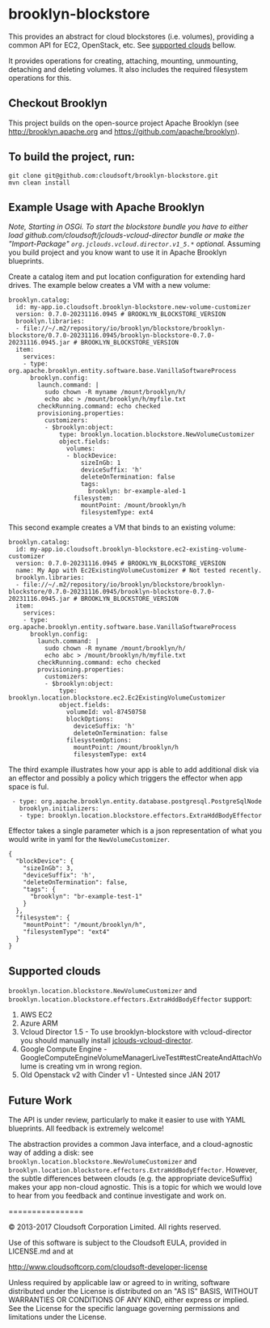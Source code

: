 brooklyn-blockstore
===================

This provides an abstract for cloud blockstores (i.e. volumes), providing a common API for EC2, 
OpenStack, etc.
See [supported clouds](#supported-clouds) bellow.

It provides operations for creating, attaching, mounting, unmounting, detaching and deleting 
volumes. It also includes the required filesystem operations for this.

## Checkout Brooklyn

This project builds on the open-source project Apache Brooklyn (see
http://brooklyn.apache.org and https://github.com/apache/brooklyn).


## To build the project, run:

    git clone git@github.com:cloudsoft/brooklyn-blockstore.git
    mvn clean install


## Example Usage with Apache Brooklyn

_Note, Starting in OSGi.
To start the blockstore bundle you have to either load github.com/cloudsoft/jclouds-vcloud-director bundle
or make the "Import-Package" `org.jclouds.vcloud.director.v1_5.*` optional._
Assuming you build project and you know want to use it in Apache Brooklyn blueprints.

Create a catalog item and put location configuration for extending hard drives.
The example below creates a VM with a new volume:

    brooklyn.catalog:
      id: my-app.io.cloudsoft.brooklyn-blockstore.new-volume-customizer
      version: 0.7.0-20231116.0945 # BROOKLYN_BLOCKSTORE_VERSION
      brooklyn.libraries:
      - file://~/.m2/repository/io/brooklyn/blockstore/brooklyn-blockstore/0.7.0-20231116.0945/brooklyn-blockstore-0.7.0-20231116.0945.jar # BROOKLYN_BLOCKSTORE_VERSION
      item:
        services:
        - type: org.apache.brooklyn.entity.software.base.VanillaSoftwareProcess
          brooklyn.config:
            launch.command: |
              sudo chown -R myname /mount/brooklyn/h/
              echo abc > /mount/brooklyn/h/myfile.txt
            checkRunning.command: echo checked
            provisioning.properties:
              customizers:
              - $brooklyn:object:
                  type: brooklyn.location.blockstore.NewVolumeCustomizer
                  object.fields:
                    volumes:
                    - blockDevice:
                        sizeInGb: 1
                        deviceSuffix: 'h'
                        deleteOnTermination: false
                        tags:
                          brooklyn: br-example-aled-1
                      filesystem:
                        mountPoint: /mount/brooklyn/h
                        filesystemType: ext4

This second example creates a VM that binds to an existing volume:

    brooklyn.catalog:
      id: my-app.io.cloudsoft.brooklyn-blockstore.ec2-existing-volume-customizer
      version: 0.7.0-20231116.0945 # BROOKLYN_BLOCKSTORE_VERSION
      name: My App with Ec2ExistingVolumeCustomizer # Not tested recently.
      brooklyn.libraries:
      - file://~/.m2/repository/io/brooklyn/blockstore/brooklyn-blockstore/0.7.0-20231116.0945/brooklyn-blockstore-0.7.0-20231116.0945.jar # BROOKLYN_BLOCKSTORE_VERSION
      item:
        services:
        - type: org.apache.brooklyn.entity.software.base.VanillaSoftwareProcess
          brooklyn.config:
            launch.command: |
              sudo chown -R myname /mount/brooklyn/h/
              echo abc > /mount/brooklyn/h/myfile.txt
            checkRunning.command: echo checked
            provisioning.properties:
              customizers:
              - $brooklyn:object:
                  type: brooklyn.location.blockstore.ec2.Ec2ExistingVolumeCustomizer
                  object.fields:
                    volumeId: vol-87450758
                    blockOptions:
                      deviceSuffix: 'h'
                      deleteOnTermination: false
                    filesystemOptions:
                      mountPoint: /mount/brooklyn/h
                      filesystemType: ext4

The third example illustrates how your app is able to add additional disk via an effector 
and possibly a policy which triggers the effector when app space is ful.

     - type: org.apache.brooklyn.entity.database.postgresql.PostgreSqlNode
       brooklyn.initializers:
       - type: brooklyn.location.blockstore.effectors.ExtraHddBodyEffector

Effector takes a single parameter which is a json representation of what you would write in yaml for the `NewVolumeCustomizer`.

    {
      "blockDevice": {
        "sizeInGb": 3,
        "deviceSuffix": 'h',
        "deleteOnTermination": false,
        "tags": {
          "brooklyn": "br-example-test-1"
        }
      },
      "filesystem": {
        "mountPoint": "/mount/brooklyn/h",
        "filesystemType": "ext4"
      }
    }


## Supported clouds

`brooklyn.location.blockstore.NewVolumeCustomizer` and `brooklyn.location.blockstore.effectors.ExtraHddBodyEffector` support:

1. AWS EC2
2. Azure ARM
3. Vcloud Director 1.5 - To use brooklyn-blockstore with vcloud-director
 you should manually install [jclouds-vcloud-director](https://github.com/cloudsoft/jclouds-vcloud-director).
4. Google Compute Engine - GoogleComputeEngineVolumeManagerLiveTest#testCreateAndAttachVolume is creating vm in wrong region.
5. Old Openstack v2 with Cinder v1 - Untested since JAN 2017


## Future Work

The API is under review, particularly to make it easier to use with YAML blueprints.
All feedback is extremely welcome!

The abstraction provides a common Java interface, and a cloud-agnostic way of adding a disk:
see `brooklyn.location.blockstore.NewVolumeCustomizer` and `brooklyn.location.blockstore.effectors.ExtraHddBodyEffector`.
However, the subtle differences between clouds (e.g. the appropriate deviceSuffix) makes your app non-cloud agnostic.
This is a topic for which we would love to hear from you feedback and continue investigate and work on.


================

&copy; 2013-2017 Cloudsoft Corporation Limited. All rights reserved.

Use of this software is subject to the Cloudsoft EULA, provided in LICENSE.md and at 

http://www.cloudsoftcorp.com/cloudsoft-developer-license

Unless required by applicable law or agreed to in writing, software distributed under the License is distributed on an "AS IS" BASIS, WITHOUT WARRANTIES OR CONDITIONS OF ANY KIND, either express or implied. See the License for the specific language governing permissions and limitations under the License.
